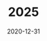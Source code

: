 ---
date: 2020-12-31
title: 2025
params:
  featured: true
  private: false
description: Mein Jahr 2025
resources:
  - src: 18_1_Hesselberg
    params:
      cover: true
---